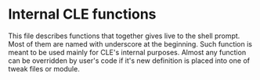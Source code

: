 # Internal CLE functions

This file describes functions that together gives live to the shell prompt.
Most of them are named with underscore at the beginning. Such function is
meant to be used mainly for CLE's internal purposes. Almost any function can
be overridden by user's code if it's new definition is placed into one of
tweak files or module.
